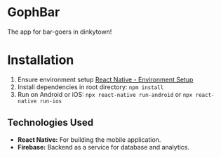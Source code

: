 # GophBar

The app for bar-goers in dinkytown!

# Installation

1. Ensure environment setup [React Native - Environment Setup](https://reactnative.dev/docs/environment-setup)
1. Install dependencies in root directory:
    `npm install`
2. Run on Android or iOS:
    `npx react-native run-android` or
    `npx react-native run-ios`
    
## Technologies Used
- **React Native:** For building the mobile application.
- **Firebase:** Backend as a service for database and analytics.
